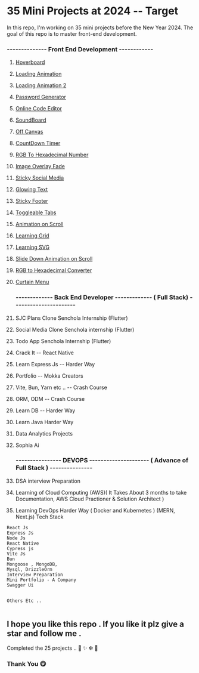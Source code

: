 

# 35 Mini Projects at 2024 -- Target 

In this repo, I'm working on 35 mini projects before the New Year 2024. The goal of this repo is to master front-end development.


### -------------- Front End Development ------------


1. [Hoverboard](./hoverboard/)
2. [Loading Animation](./loading%20animation/)
3. [Loading Animation 2](./03_loading%20animation/)
4. [Password Generator](./04_Passwordgenertor/)
5. [Online Code Editor](./05_LiveCodeEditor/)
6. [SoundBoard](./06_SoundBoard/)
7. [Off Canvas](./07_OffCanvas/)
8. [CountDown Timer](./08_CountDownTimer/)
9. [RGB To Hexadecimal Number](./09_RGBToHexDecimalNum/)
10. [Image Overlay Fade](./10_ImageOverlayfade/)
11. [Sticky Social Media](./11_StickySocialMedia/)
12. [Glowing Text](./12_GlowingText/)
13. [Sticky Footer](./13_StickyFooter/)
14. [Toggleable Tabs](./14_ToggleleableTabs/)
15. [Animation on Scroll](./15_AnimationOnScroll/)
16. [Learning Grid](./16LearningGrid/)
17. [Learning SVG](./17SVG/)
18. [Slide Down Animation on Scroll](./18_SlideDownaBaronScroll/)
19. [RGB to Hexadecimal Converter](./19_RGBtoHEXdeciaml/)
20. [Curtain Menu](./20_Curtain%20Menu/)
    
    ### -------------  Back End Developer ------------- ( Full Stack) ----------------------

21. SJC Plans Clone Senchola Internship (Flutter)
22. Social Media Clone Senchola internship (Flutter)
23. Todo App Senchola Internship (Flutter)
24. Crack It -- React Native
25. Learn Express Js --  Harder Way
26. Portfolio -- Mokka Creators 
27. Vite, Bun, Yarn etc .. -- Crash Course
28. ORM, ODM -- Crash Course
29. Learn DB -- Harder Way
30. Learn Java Harder Way
31. Data Analytics Projects
32. Sophia Ai 

    ### ---------------- DEVOPS --------------------- ( Advance of Full Stack ) ---------------
34. DSA interview Preparation
35. Learning of Cloud Computing (AWS)( It Takes About 3 months to take Documentation, AWS Cloud Practioner & Solution Architect )
36. Learning DevOps Harder Way ( Docker and Kubernetes ) (MERN, Next.js) Tech Stack




```Soon
React Js
Express Js
Node Js
React Native
Cypress js
Vite Js
Bun
Mongoose , MongoDB, 
Mysql, DrizzleOrm
Interview Preparation
Mini Portfolio - A Company
Swagger Ui


Others Etc ..


```


## I hope you like this repo . If you like it plz give a star and follow me .

Completed the 25 projects .. 🤝 ✨ ❇ 🧨


### Thank You  😋
